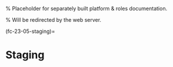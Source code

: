% Placeholder for separately built platform & roles documentation.

% Will be redirected by the web server.

(fc-23-05-staging)=

# Staging
